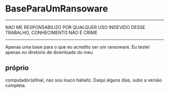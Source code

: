# BaseParaUmRansoware

*****************************************************************************************
NAO ME RESPONSABILIZO POR QUALQUER USO INDEVIDO DESSE TRABALHO, CONHECIMENTO NÃO É CRIME
*****************************************************************************************

Apenas uma base para o que eu acredito ser um ransoware. Eu testei apenas no diretório de downloads do meu <h2>próprio</h2> computador(afinal, nao sou louco hahah). Daqui alguns dias, subo a versão completa.
